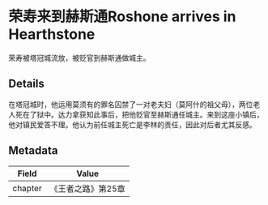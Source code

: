 # 荣寿来到赫斯通Roshone arrives in Hearthstone
荣寿被塔冠城流放，被贬官到赫斯通做城主。

## Details
在塔冠城时，他运用莫须有的罪名囚禁了一对老夫妇（莫阿什的祖父母），两位老人死在了狱中。达力拿获知此事后，把他贬官至赫斯通任城主。来到这座小镇后，他对镇民爱答不理。他认为前任城主死亡是李林的责任，因此对后者尤其反感。

## Metadata
| Field | Value |
| ----- | ----- |
| chapter | 《王者之路》第25章 |
